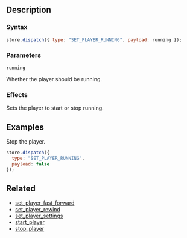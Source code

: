 ## Description

### Syntax

```javascript
store.dispatch({ type: "SET_PLAYER_RUNNING", payload: running });
```

### Parameters

`running`

Whether the player should be running.

### Effects

Sets the player to start or stop running.

## Examples

Stop the player.

```javascript
store.dispatch({
  type: "SET_PLAYER_RUNNING",
  payload: false
});
```

## Related

- [set_player_fast_forward](./set_player_fast_forward.md)
- [set_player_rewind](./set_player_rewind.md)
- [set_player_settings](./set_player_settings.md)
- [start_player](./start_player.md)
- [stop_player](./stop_player.md)

